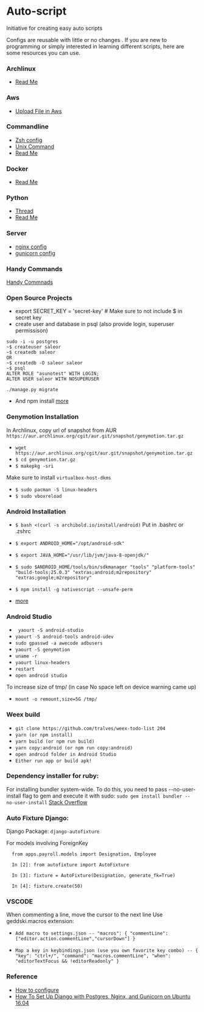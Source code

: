 # Auto-script

Initiative for creating easy auto scripts

Configs are reusable with little or no changes . If you are new to programming or simply interested in learning different scripts, here are some resources you can use.

### Archlinux
* [Read Me](./archlinux/ArchLinux.md)

### Aws
* [Upload File in Aws](./aws/upload_file_aws.py)

### Commandline
* [Zsh config](./commandline/zsh/.zshrc)
* [Unix Command](./commandline/unix-command/readme.md)
* [Read Me](./commandline/readme.md)

### Docker
* [Read Me](./docker/readme.md)

### Python
* [Thread](./python/thread.py)
* [Read Me](./python/readme.md)

### Server
* [nginx config](./server_setup/nginx_setup/nginx.conf)
* [gunicorn config](./server_setup/nginx_setup/gunicorn.service)

### Handy Commands
[Handy Commnads](./HandyCommands)

### Open Source Projects

- export SECRET_KEY = 'secret-key'   # Make sure to not include $ in secret key
- create user and database in psql (also provide login, superuser permissison)

```
sudo -i -u postgres
~$ createuser saleor
~$ createdb saleor
OR
~$ createdb -O saleor saleor
~$ psql
ALTER ROLE "asunotest" WITH LOGIN;
ALTER USER saleor WITH NOSUPERUSER
```

```./manage.py migrate```

- And npm install [more](https://saleor.readthedocs.io/en/latest/gettingstarted/installation-linux.html#installation-for-linux)

### Genymotion Installation
In Archlinux, copy url of snapshot from AUR `https://aur.archlinux.org/cgit/aur.git/snapshot/genymotion.tar.gz`
- `wget https://aur.archlinux.org/cgit/aur.git/snapshot/genymotion.tar.gz`
- `$ cd genymotion.tar.gz`
- `$ makepkg -sri`

Make sure to install `virtualbox-host-dkms`
- `$ sudo pacman -S linux-headers`
- `$ sudo vboxreload`

### Android Installation
- `$ bash <(curl -s archibold.io/install/android)`
Put in .bashrc or .zshrc
- `$ export ANDROID_HOME="/opt/android-sdk"`  
- `$ export JAVA_HOME="/usr/lib/jvm/java-8-openjdk/"`

- `$ sudo $ANDROID_HOME/tools/bin/sdkmanager "tools" "platform-tools" "build-tools;25.0.3" "extras;android;m2repository" "extras;google;m2repository"`
- `$ npm install -g nativescript --unsafe-perm`

- [more](https://medium.com/@WebReflection/testing-nativescript-on-arch-linux-a19511cd9521)

### Android Studio
- ` yaourt -S android-studio`
- `yaourt -S android-tools android-udev`
- `sudo gpasswd -a awecode adbusers`
- `yaourt -S genymotion`
- `uname -r`
- `yaourt linux-headers`
- `restart`
- `open android studio`

To increase size of tmp/ (in case No space left on device warning came up)
- `mount -o remount,size=5G /tmp/`

### Weex build
- `git clone https://github.com/tralves/weex-todo-list 204`
- `yarn (or npm install)`
- `yarn build (or npm run build)`
- `yarn copy:android (or npm run copy:android)`
- `open android folder in Android Studio`
- `Either run app or build apk!`

### Dependency installer for ruby:
For installing bundler system-wide. To do this, you need to pass --no-user-install flag to gem and execute it with sudo:
`sudo gem install bundler --no-user-install`
[Stack Overflow](https://stackoverflow.com/questions/28072128/zsh-command-not-found-bundle-after-gem-install-bundle)

### Auto Fixture Django:
Django Package: `django-autofixture`

For models involving ForeignKey

``` 
  from apps.payroll.models import Designation, Employee

  In [2]: from autofixture import AutoFixture
  
  In [3]: fixture = AutoFixture(Designation, generate_fk=True)
  
  In [4]: fixture.create(50)
```


### VSCODE
When commenting a line, move the cursor to the next line
Use geddski.macros extension:
- `Add macro to settings.json -- "macros": { "commentLine": ["editor.action.commentLine","cursorDown"] }`

- `Map a key in keybindings.json (use you own favorite key combo) -- { "key": "ctrl+/", "command": "macros.commentLine", "when": "editorTextFocus && !editorReadonly" }`

### Reference
* [How to configure](https://linode.com/docs/web-servers/nginx/how-to-configure-nginx/)
* [How To Set Up Django with Postgres, Nginx, and Gunicorn on Ubuntu 16.04](https://www.digitalocean.com/community/tutorials/how-to-set-up-django-with-postgres-nginx-and-gunicorn-on-ubuntu-16-04#create-a-gunicorn-systemd-service-file)
